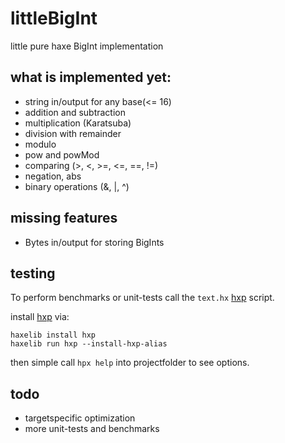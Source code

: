 # littleBigInt
little pure haxe BigInt implementation

## what is implemented yet:

- string in/output for any base(<= 16)
- addition and subtraction
- multiplication (Karatsuba)
- division with remainder
- modulo
- pow and powMod
- comparing (>, <, >=, <=, ==, !=)
- negation, abs
- binary operations (&, |, ^)



## missing features

- Bytes in/output for storing BigInts


## testing

To perform benchmarks or unit-tests call the `text.hx` [hxp](https://lib.haxe.org/p/hxp) script. 
  
install [hxp](https://lib.haxe.org/p/hxp) via:
```
haxelib install hxp
haxelib run hxp --install-hxp-alias
```

then simple call `hpx help` into projectfolder to see options.


## todo

- targetspecific optimization
- more unit-tests and benchmarks
